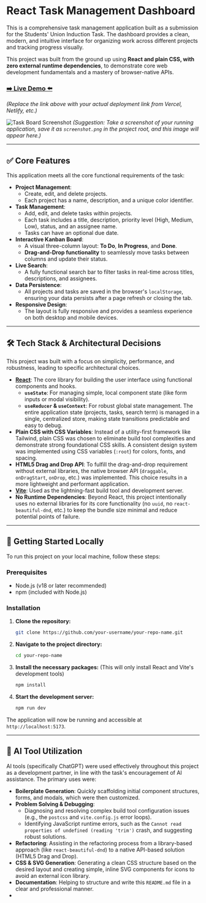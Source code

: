 # React Task Management Dashboard

This is a comprehensive task management application built as a submission for the Students' Union Induction Task. The dashboard provides a clean, modern, and intuitive interface for organizing work across different projects and tracking progress visually.

This project was built from the ground up using **React and plain CSS, with zero external runtime dependencies**, to demonstrate core web development fundamentals and a mastery of browser-native APIs.

### [➡️ Live Demo ⬅️](https://your-deployment-link.vercel.app/)

*(Replace the link above with your actual deployment link from Vercel, Netlify, etc.)*

![Task Board Screenshot](./screenshot.png)
*(Suggestion: Take a screenshot of your running application, save it as `screenshot.png` in the project root, and this image will appear here.)*

---

## ✅ Core Features

This application meets all the core functional requirements of the task:

-   **Project Management**:
    -   Create, edit, and delete projects.
    -   Each project has a name, description, and a unique color identifier.
-   **Task Management**:
    -   Add, edit, and delete tasks within projects.
    -   Each task includes a title, description, priority level (High, Medium, Low), status, and an assignee name.
    -   Tasks can have an optional due date.
-   **Interactive Kanban Board**:
    -   A visual three-column layout: **To Do**, **In Progress**, and **Done**.
    -   **Drag-and-Drop functionality** to seamlessly move tasks between columns and update their status.
-   **Live Search**:
    -   A fully functional search bar to filter tasks in real-time across titles, descriptions, and assignees.
-   **Data Persistence**:
    -   All projects and tasks are saved in the browser's `localStorage`, ensuring your data persists after a page refresh or closing the tab.
-   **Responsive Design**:
    -   The layout is fully responsive and provides a seamless experience on both desktop and mobile devices.

---

## 🛠️ Tech Stack & Architectural Decisions

This project was built with a focus on simplicity, performance, and robustness, leading to specific architectural choices.

-   **[React](https://reactjs.org/)**: The core library for building the user interface using functional components and hooks.
    -   **`useState`**: For managing simple, local component state (like form inputs or modal visibility).
    -   **`useReducer` & `useContext`**: For robust global state management. The entire application state (projects, tasks, search term) is managed in a single, centralized store, making state transitions predictable and easy to debug.
-   **Plain CSS with CSS Variables**: Instead of a utility-first framework like Tailwind, plain CSS was chosen to eliminate build tool complexities and demonstrate strong foundational CSS skills. A consistent design system was implemented using CSS variables (`:root`) for colors, fonts, and spacing.
-   **HTML5 Drag and Drop API**: To fulfill the drag-and-drop requirement without external libraries, the native browser API (`draggable`, `onDragStart`, `onDrop`, etc.) was implemented. This choice results in a more lightweight and performant application.
-   **[Vite](https://vitejs.dev/)**: Used as the lightning-fast build tool and development server.
-   **No Runtime Dependencies**: Beyond React, this project intentionally uses no external libraries for its core functionality (no `uuid`, no `react-beautiful-dnd`, etc.) to keep the bundle size minimal and reduce potential points of failure.

---

## 🚀 Getting Started Locally

To run this project on your local machine, follow these steps:

### Prerequisites

-   Node.js (v18 or later recommended)
-   npm (included with Node.js)

### Installation

1.  **Clone the repository:**
    ```sh
    git clone https://github.com/your-username/your-repo-name.git
    ```

2.  **Navigate to the project directory:**
    ```sh
    cd your-repo-name
    ```

3.  **Install the necessary packages:**
    (This will only install React and Vite's development tools)
    ```sh
    npm install
    ```

4.  **Start the development server:**
    ```sh
    npm run dev
    ```

The application will now be running and accessible at `http://localhost:5173`.

---

## 🤖 AI Tool Utilization

AI tools (specifically ChatGPT) were used effectively throughout this project as a development partner, in line with the task's encouragement of AI assistance. The primary uses were:

-   **Boilerplate Generation**: Quickly scaffolding initial component structures, forms, and modals, which were then customized.
-   **Problem Solving & Debugging**:
    -   Diagnosing and resolving complex build tool configuration issues (e.g., the `postcss` and `vite.config.js` error loops).
    -   Identifying JavaScript runtime errors, such as the `Cannot read properties of undefined (reading 'trim')` crash, and suggesting robust solutions.
-   **Refactoring**: Assisting in the refactoring process from a library-based approach (like `react-beautiful-dnd`) to a native API-based solution (HTML5 Drag and Drop).
-   **CSS & SVG Generation**: Generating a clean CSS structure based on the desired layout and creating simple, inline SVG components for icons to avoid an external icon library.
-   **Documentation**: Helping to structure and write this `README.md` file in a clear and professional manner.
-   
